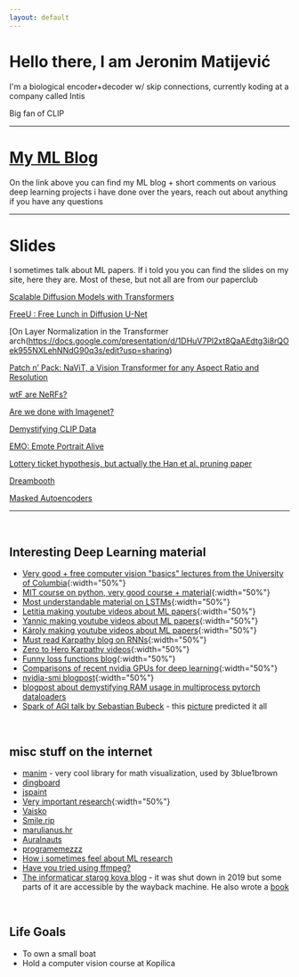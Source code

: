 ```yaml
---
layout: default
---
```


# Hello there, I am Jeronim Matijević

I'm a biological encoder+decoder w/ skip connections, currently koding at a company called Intis


Big fan of CLIP


* * *

# [My ML Blog](./blog_index.html)

On the link above you can find my ML blog + short comments on various deep learning projects i have done over the years, reach out about anything if you have any questions


* * *

# Slides 
I sometimes talk about ML papers. If i told you you can find the slides on my site, here they are. Most of these, but not all are from our paperclub

[Scalable Diffusion Models with Transformers](https://docs.google.com/presentation/d/1bCiwA0i3xxZHzfcfa4xZ_ucZLB-g0UgMOdkIkirgkX8/edit?usp=sharing)

[FreeU : Free Lunch in Diffusion U-Net](https://docs.google.com/presentation/d/14Xl68rPJup2o461CtpiDwWgRvmkinzXZz1Z7TF5m_Nc/edit?usp=sharing)

[On Layer Normalization in the Transformer arch(https://docs.google.com/presentation/d/1DHuV7Pl2xt8QaAEdtg3i8rQOek955NXLehNNdG90q3s/edit?usp=sharing)

[Patch n’ Pack: NaViT, a Vision Transformer for any Aspect Ratio and Resolution](https://docs.google.com/presentation/d/12hIt-pyaQhsy7uO6EfFKp7XDIXLC1pZ2xT65XscX-38/edit?usp=sharing)

[wtF are NeRFs?](https://docs.google.com/presentation/d/1oIZTKTSz7aFHnwCLi9jz3cN3LDLKccZiHjNuqeD-yYs/edit?usp=sharing)

[Are we done with Imagenet?](https://docs.google.com/presentation/d/119arKlu708UpmQCK3TaGVnu4mwoyDIVPF6DLDVlAJt8/edit?usp=sharing)

[Demystifying CLIP Data](https://docs.google.com/presentation/d/1koXM_Y52CNNWPI7c6naL9gwoPqvV-IHa22kMN3LavV0/edit?usp=sharing)

[EMO: Emote Portrait Alive](https://docs.google.com/presentation/d/1GAXjvOGJ3H7kQy-B2FDMQd09vNKVpQ1LBxqDBAEGxFU/edit?usp=sharing)

[Lottery ticket hypothesis, but actually the Han et al. pruning paper](https://docs.google.com/presentation/d/1o908FlzGE0InSQPqUMgLarzujLVEp5lXjuq4qggCKsE/edit?usp=sharing)

[Dreambooth](https://docs.google.com/presentation/d/1mnwzmGJhGYygE8rrRK8feUJd4PdzHKAE7OLm78Gbfvs/edit?usp=sharing)

[Masked Autoencoders](https://docs.google.com/presentation/d/1LE92h1_r6c-MgxlPfZHtqVNlU3oj63pJTSHLOPNw_DU/edit?usp=sharing)

* * *
<br>

## Interesting Deep Learning material

* [Very good + free computer vision "basics" lectures from the University of Columbia](https://fpcv.cs.columbia.edu/){:width="50%"}
* [MIT course on python, very good course + material](https://ocw.mit.edu/courses/6-0001-introduction-to-computer-science-and-programming-in-python-fall-2016/){:width="50%"}
* [Most understandable material on LSTMs](https://colah.github.io/posts/2015-08-Understanding-LSTMs/){:width="50%"}
* [Letitia making youtube videos about ML papers](https://www.youtube.com/@AICoffeeBreak/videos){:width="50%"}
* [Yannic making youtube videos about ML papers](https://www.youtube.com/@YannicKilcher/videos){:width="50%"}
* [Károly making youtube videos about ML papers](https://www.youtube.com/@TwoMinutePapers/videos){:width="50%"}
* [Must read Karpathy blog on RNNs](https://karpathy.github.io/2015/05/21/rnn-effectiveness/){:width="50%"}
* [Zero to Hero Karpathy videos](https://karpathy.ai/zero-to-hero.html){:width="50%"}
* [Funny loss functions blog](https://lossfunctions.tumblr.com/){:width="50%"}
* [Comparisons of recent nvidia GPUs for deep learning](https://timdettmers.com/2023/01/30/which-gpu-for-deep-learning/){:width="50%"}
* [nvidia-smi blogpost](https://www.microway.com/hpc-tech-tips/nvidia-smi_control-your-gpus/){:width="50%"}
* [blogpost about demystifying RAM usage in multiprocess pytorch dataloaders](https://ppwwyyxx.com/blog/2022/Demystify-RAM-Usage-in-Multiprocess-DataLoader/)
* [Spark of AGI talk by Sebastian Bubeck](https://youtu.be/qbIk7-JPB2c)  -  this [picture](./assets/img/addlayers.jpg) predicted it all

<br>

## misc stuff on the internet

* [manim](https://www.manim.community/) - very cool library for math visualization, used by 3blue1brown
* [dingboard](https://dingboard.com/)
* [jspaint](https://jspaint.app)
* [Very important research](https://oneweirdkerneltrick.com/){:width="50%"}
* [Vaisko](https://www.vaisko.com)
* [Smile.rip](https://smile.rip/)
* [marulianus.hr](http://marulianus.hr)
* [Auralnauts](https://youtu.be/WSCm8yAxBr8)
* [programemezzz](https://instagram.com/programemezzz)
* [How i sometimes feel about ML research](/assets/img/mrfantastic.png)
* [Have you tried using ffmpeg?](https://youtu.be/9kaIXkImCAM)
* [The informaticar starog kova blog](https://web.archive.org/web/20181122181144/http://informaticar.eu/glup-gluplji-quark/) - it was shut down in 2019 but some parts of it are accessible by the wayback machine. He also wrote a [book](https://bit.ly/3r6hRLZ)

<br>

## Life Goals

* To own a small boat
* Hold a computer vision course at Kopilica
